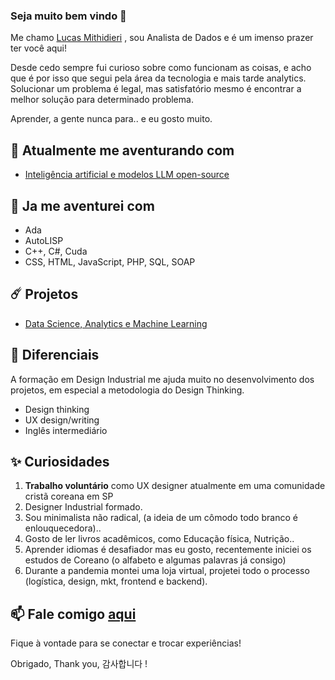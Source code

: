 ### Seja muito bem vindo 👋

Me chamo [Lucas Mithidieri](https://www.linkedin.com/in/lucas-mithidieri-pires/) , sou Analista de Dados e é um imenso prazer ter você aqui!

Desde cedo sempre fui curioso sobre como funcionam as coisas, e acho que é por isso que segui pela área da tecnologia e mais tarde analytics. Solucionar um problema é legal, mas satisfatório mesmo é encontrar a melhor solução para determinado problema. 

Aprender, a gente nunca para.. e eu gosto muito.

## 🚀 Atualmente me aventurando com
* [Inteligência artificial e modelos LLM open-source](https://github.com/lucas-mithidieri/langchain/tree/main)

## 🦉 Ja me aventurei com
* Ada
* AutoLISP
* C++, C#, Cuda
* CSS, HTML, JavaScript, PHP, SQL, SOAP

## ☄️ Projetos
* [Data Science, Analytics e Machine Learning](https://github.com/lucas-mithidieri/projetos)

## 💎 Diferenciais
A formação em Design Industrial me ajuda muito no desenvolvimento dos projetos, em especial a metodologia do Design Thinking.
* Design thinking
* UX design/writing
* Inglês intermediário

## ✨ Curiosidades
1. __Trabalho voluntário__ como UX designer atualmente em uma comunidade cristã coreana em SP
2. Designer Industrial formado.
3. Sou minimalista não radical, (a ideia de um cômodo todo branco é enlouquecedora)..
4. Gosto de ler livros acadêmicos, como Educação física, Nutrição..
5. Aprender idiomas é desafiador mas eu gosto, recentemente iniciei os estudos de Coreano (o alfabeto e algumas palavras já consigo)
6. Durante a pandemia montei uma loja virtual, projetei todo o processo (logística, design, mkt, frontend e backend).

## 📫 Fale comigo [aqui](https://www.linkedin.com/in/lucas-mithidieri-pires/) 
Fique à vontade para se conectar e trocar experiências! 

Obrigado, Thank you, 감사합니다 !
<!--
**lucas-mithidieri/lucas-mithidieri** is a ✨ _special_ ✨ repository because its `README.md` (this file) appears on your GitHub profile.
-->
